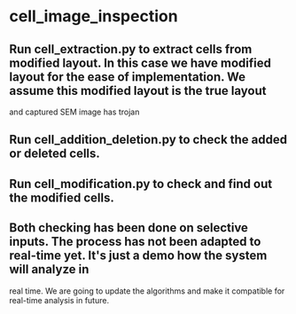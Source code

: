 # cell_image_inspection
## Run cell_extraction.py to extract cells from modified layout. In this case we have modified layout for the ease of implementation. We assume this modified layout is the true layout 
and captured SEM image has trojan<br />
## Run cell_addition_deletion.py to check the added or deleted cells.<br />
## Run cell_modification.py to check and find out the modified cells.<br />
## Both checking has been done on selective inputs. The process has not been adapted to real-time yet. It's just a demo how the system will analyze in 
real time. We are going to update the algorithms and make it compatible for real-time analysis in future.<br />
